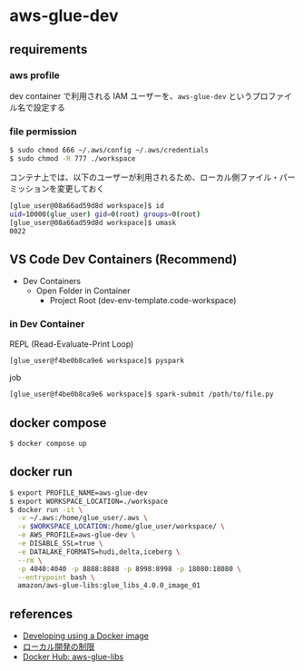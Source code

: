 # aws-glue-dev

## requirements

### aws profile

dev container で利用される IAM ユーザーを、`aws-glue-dev` というプロファイル名で設定する

### file permission

```sh
$ sudo chmod 666 ~/.aws/config ~/.aws/credentials
$ sudo chmod -R 777 ./workspace
```

コンテナ上では、以下のユーザーが利用されるため、ローカル側ファイル・パーミッションを変更しておく

```sh
[glue_user@08a66ad59d8d workspace]$ id
uid=10000(glue_user) gid=0(root) groups=0(root)
[glue_user@08a66ad59d8d workspace]$ umask
0022
```

## VS Code Dev Containers (Recommend)

- Dev Containers
  - Open Folder in Container
    - Project Root (dev-env-template.code-workspace)

### in Dev Container

REPL (Read-Evaluate-Print Loop)

```sh
[glue_user@f4be0b8ca9e6 workspace]$ pyspark
```

job

```sh
[glue_user@f4be0b8ca9e6 workspace]$ spark-submit /path/to/file.py
```

## docker compose

```sh
$ docker compose up
```

## docker run

```sh
$ export PROFILE_NAME=aws-glue-dev
$ export WORKSPACE_LOCATION=./workspace
$ docker run -it \
  -v ~/.aws:/home/glue_user/.aws \
  -v $WORKSPACE_LOCATION:/home/glue_user/workspace/ \
  -e AWS_PROFILE=aws-glue-dev \
  -e DISABLE_SSL=true \
  -e DATALAKE_FORMATS=hudi,delta,iceberg \
  --rm \
  -p 4040:4040 -p 8888:8888 -p 8998:8998 -p 18080:18080 \
  --entrypoint bash \
  amazon/aws-glue-libs:glue_libs_4.0.0_image_01
```

## references

- [Developing using a Docker image](https://docs.aws.amazon.com/glue/latest/dg/aws-glue-programming-etl-libraries.html#develop-local-docker-image)
- [ローカル開発の制限](https://docs.aws.amazon.com/glue/latest/dg/aws-glue-programming-etl-libraries.html#local-dev-restrictions)
- [Docker Hub: aws-glue-libs](https://hub.docker.com/r/amazon/aws-glue-libs)
